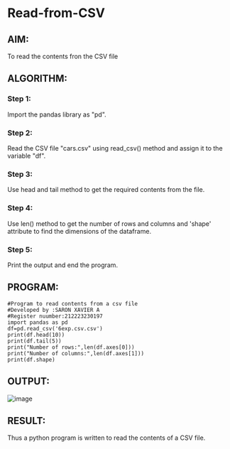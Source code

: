 # Read-from-CSV

## AIM:
To read the contents fron the CSV file
## ALGORITHM:
### Step 1:
Import the pandas library as "pd".
### Step 2:
Read the CSV file "cars.csv" using read_csv() method and assign it to the variable "df".
### Step 3:
Use head and tail method to get the required contents from the file.
### Step 4:
Use len() method to get the number of rows and columns and 'shape' attribute to find the dimensions of the dataframe.
### Step 5:
Print the output and end the program.
## PROGRAM:
```
#Program to read contents from a csv file
#Developed by :SARON XAVIER A
#Register nuumber:212223230197
import pandas as pd
df=pd.read_csv('6exp.csv.csv')
print(df.head(10))
print(df.tail(5))
print("Number of rows:",len(df.axes[0]))
print("Number of columns:",len(df.axes[1]))
print(df.shape)
```
## OUTPUT:
![image](https://github.com/saron2006/Read-from-CSV/assets/138849343/d1309a9e-3e09-4784-ad66-4dc606125e77)

## RESULT:
Thus a python program is written to read the contents of a CSV file.
